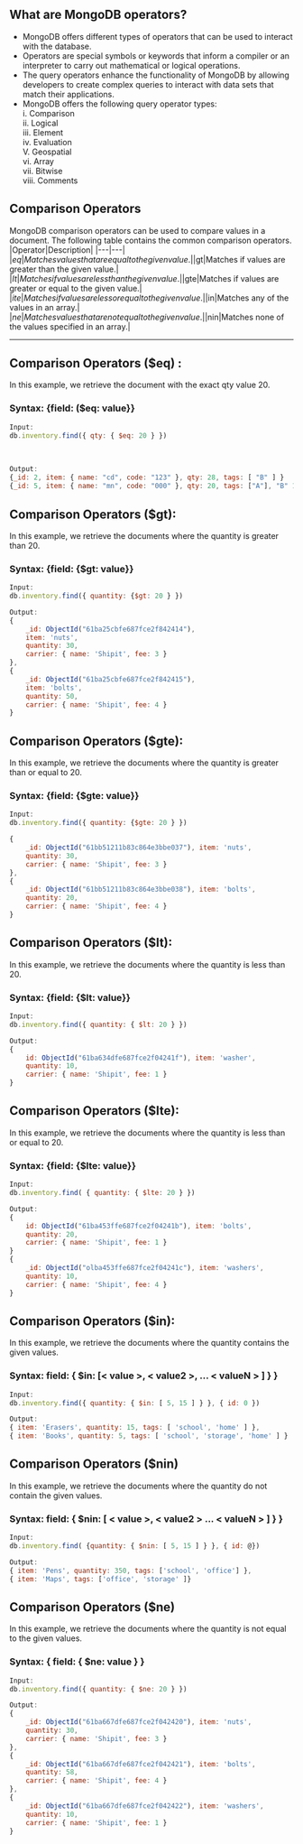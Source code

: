 ## What are MongoDB operators?
- MongoDB offers different types of operators that can be used to interact with the database.
- Operators are special symbols or keywords that inform a compiler or an interpreter to carry out mathematical or logical operations.
- The query operators enhance the functionality of MongoDB by allowing developers to create complex queries to interact with data sets that match their applications.
- MongoDB offers the following query operator types:<br>
i. Comparison<br>
ii. Logical<br>
iii. Element<br>
iv. Evaluation<br>
V. Geospatial<br>
vi. Array<br>
vii. Bitwise<br>
viii. Comments<br>

## Comparison Operators
MongoDB comparison operators can be used to compare values in a document. The following table contains the common comparison operators.
|Operator|Description|
|---|---|
|$eq|Matches values that are equal to the given value.|
|$gt|Matches if values are greater than the given value.|
|$It|Matches if values are less than the given value.|
|$gte|Matches if values are greater or equal to the given value.|
|$ite|Matches if values are less or equal to the given value.|
|$in|Matches any of the values in an array.|
|$ne|Matches values that are not equal to the given value.|
|$nin|Matches none of the values specified in an array.|

<hr>

## Comparison Operators ($eq) :
In this example, we retrieve the document with the exact qty value 20.<br>
### Syntax: {field: ($eq: value}}

```js
Input:
db.inventory.find({ qty: { $eq: 20 } })
```

<br>

```js
Output:
{_id: 2, item: { name: "cd", code: "123" }, qty: 28, tags: [ "B" ] } 
{_id: 5, item: { name: "mn", code: "000" }, qty: 20, tags: ["A"], "B" 1, "C" 1 }

```

## Comparison Operators ($gt):
In this example, we retrieve the documents where the quantity is greater than 20.
### Syntax: {field: {$gt: value}}
```js
Input:
db.inventory.find({ quantity: {$gt: 20 } })
```
```js
Output:
{
    _id: ObjectId("61ba25cbfe687fce2f842414"), 
    item: 'nuts', 
    quantity: 30, 
    carrier: { name: 'Shipit', fee: 3 }
},
{
    _id: ObjectId("61ba25cbfe687fce2f842415"), 
    item: 'bolts', 
    quantity: 50, 
    carrier: { name: 'Shipit', fee: 4 } 
} 
```

## Comparison Operators ($gte):
In this example, we retrieve the documents where the quantity is greater than or equal to 20.<br>
### Syntax: {field: {$gte: value}}
```js
Input:
db.inventory.find({ quantity: {$gte: 20 } })
```

```js
{
    _id: ObjectId("61bb51211b83c864e3bbe037"), item: 'nuts', 
    quantity: 30, 
    carrier: { name: 'Shipit', fee: 3 }
},
{
    _id: ObjectId("61bb51211b83c864e3bbe038"), item: 'bolts',
    quantity: 20, 
    carrier: { name: 'Shipit', fee: 4 } 
}
```

## Comparison Operators ($It):
In this example, we retrieve the documents where the quantity is less than 20.<br>
### Syntax: {field: {$lt: value}}
```js
Input:
db.inventory.find({ quantity: { $lt: 20 } })
```
```js
Output:
{
    id: ObjectId("61ba634dfe687fce2f04241f"), item: 'washer',
    quantity: 10,
    carrier: { name: 'Shipit', fee: 1 }
}
```

## Comparison Operators ($Ite):
In this example, we retrieve the documents where the quantity is less than or equal to 20.<br>
### Syntax: {field: {$lte: value}}
```js
Input:
db.inventory.find( { quantity: { $lte: 20 } })
```
```js
Output:
{
    id: ObjectId("61ba453ffe687fce2f04241b"), item: 'bolts', 
    quantity: 20, 
    carrier: { name: 'Shipit', fee: 1 }
}
{
    _id: ObjectId("olba453ffe687fce2f04241c"), item: 'washers', 
    quantity: 10, 
    carrier: { name: 'Shipit', fee: 4 }
}
```

## Comparison Operators ($in):
In this example, we retrieve the documents where the quantity contains the given values.<br>
### Syntax: field: { $in: [< value >, < value2 >, ... < valueN > ] } }
```js
Input:
db.inventory.find({ quantity: { $in: [ 5, 15 ] } }, { id: 0 })
```
```js
Output:
{ item: 'Erasers', quantity: 15, tags: [ 'school', 'home' ] }, 
{ item: 'Books', quantity: 5, tags: [ 'school', 'storage', 'home' ] }
```

## Comparison Operators ($nin)
In this example, we retrieve the documents where the quantity do not contain the given values.<br>
### Syntax: field: { $nin: [ < value >, < value2 > ... < valueN > ] } }
```js
Input:
db.inventory.find( {quantity: { $nin: [ 5, 15 ] } }, { id: @})
```
```js
Output:
{ item: 'Pens', quantity: 350, tags: ['school', 'office'] }, 
{ item: 'Maps', tags: ['office', 'storage' ]}
```

## Comparison Operators ($ne)
In this example, we retrieve the documents where the quantity is not equal to the given values.<br>
### Syntax: { field: { $ne: value } }
```js
Input:
db.inventory.find({ quantity: { $ne: 20 } })
```
```js
Output:
{
    _id: ObjectId("61ba667dfe687fce2f042420"), item: 'nuts', 
    quantity: 30, 
    carrier: { name: 'Shipit', fee: 3 }
},
{
    _id: ObjectId("61ba667dfe687fce2f042421"), item: 'bolts', 
    quantity: 58, 
    carrier: { name: 'Shipit', fee: 4 }
},
{
    _id: ObjectId("61ba667dfe687fce2f042422"), item: 'washers', 
    quantity: 10, 
    carrier: { name: 'Shipit', fee: 1 }
}
```